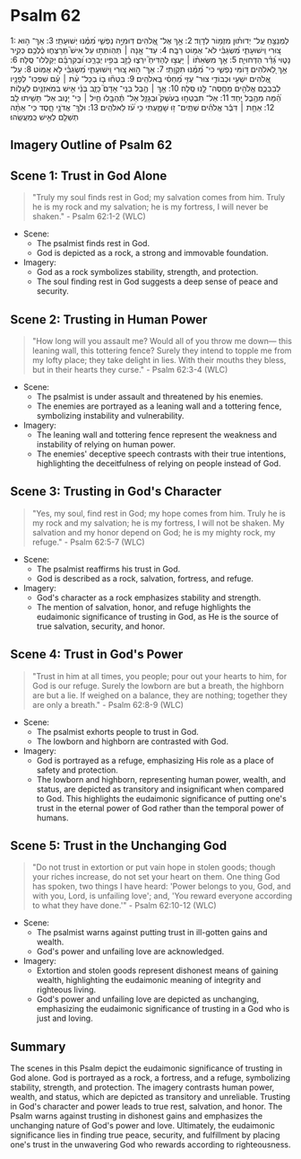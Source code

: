 # Psalm 62
1: לַמְנַצֵּ֥חַ עַֽל־ יְדוּת֗וּן מִזְמ֥וֹר לְדָוִֽד׃
2: אַ֣ךְ אֶל־ אֱ֭לֹהִים דּֽוּמִיָּ֣ה נַפְשִׁ֑י מִ֝מֶּ֗נּוּ יְשׁוּעָתִֽי׃
3: אַךְ־ ה֣וּא צ֭וּרִי וִֽישׁוּעָתִ֑י מִ֝שְׂגַּבִּ֗י לֹא־ אֶמּ֥וֹט רַבָּֽה׃
4: עַד־ אָ֤נָה ׀ תְּהֽוֹתְת֣וּ עַל אִישׁ֮ תְּרָצְּח֪וּ כֻ֫לְּכֶ֥ם כְּקִ֥יר נָט֑וּי גָּ֝דֵ֗ר הַדְּחוּיֽ͏ָה׃
5: אַ֤ךְ מִשְּׂאֵת֨וֹ ׀ יָעֲצ֣וּ לְהַדִּיחַ֮ יִרְצ֪וּ כָ֫זָ֥ב בְּפִ֥יו יְבָרֵ֑כוּ וּ֝בְקִרְבָּ֗ם יְקַלְלוּ־ סֶֽלָה׃
6: אַ֣ךְ לֵ֭אלֹהִים דּ֣וֹמִּי נַפְשִׁ֑י כִּי־ מִ֝מֶּ֗נּוּ תִּקְוָתִֽי׃
7: אַךְ־ ה֣וּא צ֭וּרִי וִֽישׁוּעָתִ֑י מִ֝שְׂגַּבִּ֗י לֹ֣א אֶמּֽוֹט׃
8: עַל־ אֱ֭לֹהִים יִשְׁעִ֣י וּכְבוֹדִ֑י צוּר־ עֻזִּ֥י מַ֝חְסִ֗י בֵּֽאלֹהִֽים׃
9: בִּטְח֘וּ ב֤וֹ בְכָל־ עֵ֨ת ׀ עָ֗ם שִׁפְכֽוּ־ לְפָנָ֥יו לְבַבְכֶ֑ם אֱלֹהִ֖ים מַחֲסֶה־ לָּ֣נוּ סֶֽלָה׃
10: אַ֤ךְ ׀ הֶ֥בֶל בְּנֵֽי־ אָדָם֮ כָּזָ֪ב בְּנֵ֫י אִ֥ישׁ בְּמֹאזְנַ֥יִם לַעֲל֑וֹת הֵ֝֗מָּה מֵהֶ֥בֶל יָֽחַד׃
11: אַל־ תִּבְטְח֣וּ בְעֹשֶׁק֮ וּבְגָזֵ֪ל אַל־ תֶּ֫הְבָּ֥לוּ חַ֤יִל ׀ כִּֽי־ יָנ֑וּב אַל־ תָּשִׁ֥יתוּ לֵֽב׃
12: אַחַ֤ת ׀ דִּבֶּ֬ר אֱלֹהִ֗ים שְׁתַּֽיִם־ ז֥וּ שָׁמָ֑עְתִּי כִּ֥י עֹ֝֗ז לֵאלֹהִֽים׃
13: וּלְךָֽ־ אֲדֹנָ֥י חָ֑סֶד כִּֽי־ אַתָּ֨ה תְשַׁלֵּ֖ם לְאִ֣ישׁ כְּֽמַעֲשֵֽׂהוּ׃

## Imagery Outline of Psalm 62

## Scene 1: Trust in God Alone

> "Truly my soul finds rest in God; my salvation comes from him. Truly he is my rock and my salvation; he is my fortress, I will never be shaken." - Psalm 62:1-2 (WLC)

- Scene:
  - The psalmist finds rest in God.
  - God is depicted as a rock, a strong and immovable foundation.
- Imagery:
  - God as a rock symbolizes stability, strength, and protection.
  - The soul finding rest in God suggests a deep sense of peace and security.

## Scene 2: Trusting in Human Power

> "How long will you assault me? Would all of you throw me down— this leaning wall, this tottering fence? Surely they intend to topple me from my lofty place; they take delight in lies. With their mouths they bless, but in their hearts they curse." - Psalm 62:3-4 (WLC)

- Scene:
  - The psalmist is under assault and threatened by his enemies.
  - The enemies are portrayed as a leaning wall and a tottering fence, symbolizing instability and vulnerability.
- Imagery:
  - The leaning wall and tottering fence represent the weakness and instability of relying on human power.
  - The enemies' deceptive speech contrasts with their true intentions, highlighting the deceitfulness of relying on people instead of God.

## Scene 3: Trusting in God's Character

> "Yes, my soul, find rest in God; my hope comes from him. Truly he is my rock and my salvation; he is my fortress, I will not be shaken. My salvation and my honor depend on God; he is my mighty rock, my refuge." - Psalm 62:5-7 (WLC)

- Scene:
  - The psalmist reaffirms his trust in God.
  - God is described as a rock, salvation, fortress, and refuge.
- Imagery:
  - God's character as a rock emphasizes stability and strength.
  - The mention of salvation, honor, and refuge highlights the eudaimonic significance of trusting in God, as He is the source of true salvation, security, and honor.

## Scene 4: Trust in God's Power

> "Trust in him at all times, you people; pour out your hearts to him, for God is our refuge. Surely the lowborn are but a breath, the highborn are but a lie. If weighed on a balance, they are nothing; together they are only a breath." - Psalm 62:8-9 (WLC)

- Scene:
  - The psalmist exhorts people to trust in God.
  - The lowborn and highborn are contrasted with God.
- Imagery:
  - God is portrayed as a refuge, emphasizing His role as a place of safety and protection.
  - The lowborn and highborn, representing human power, wealth, and status, are depicted as transitory and insignificant when compared to God. This highlights the eudaimonic significance of putting one's trust in the eternal power of God rather than the temporal power of humans.

## Scene 5: Trust in the Unchanging God

> "Do not trust in extortion or put vain hope in stolen goods; though your riches increase, do not set your heart on them. One thing God has spoken, two things I have heard: 'Power belongs to you, God, and with you, Lord, is unfailing love'; and, 'You reward everyone according to what they have done.'" - Psalm 62:10-12 (WLC)

- Scene:
  - The psalmist warns against putting trust in ill-gotten gains and wealth.
  - God's power and unfailing love are acknowledged.
- Imagery:
  - Extortion and stolen goods represent dishonest means of gaining wealth, highlighting the eudaimonic meaning of integrity and righteous living.
  - God's power and unfailing love are depicted as unchanging, emphasizing the eudaimonic significance of trusting in a God who is just and loving.

## Summary

The scenes in this Psalm depict the eudaimonic significance of trusting in God alone. God is portrayed as a rock, a fortress, and a refuge, symbolizing stability, strength, and protection. The imagery contrasts human power, wealth, and status, which are depicted as transitory and unreliable. Trusting in God's character and power leads to true rest, salvation, and honor. The Psalm warns against trusting in dishonest gains and emphasizes the unchanging nature of God's power and love. Ultimately, the eudaimonic significance lies in finding true peace, security, and fulfillment by placing one's trust in the unwavering God who rewards according to righteousness.